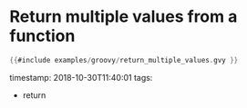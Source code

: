 # Return multiple values from a function

```groovy
{{#include examples/groovy/return_multiple_values.gvy }}
```

timestamp: 2018-10-30T11:40:01
tags:
  - return

